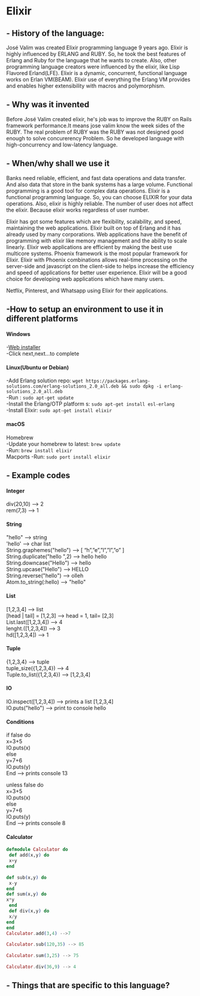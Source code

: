 # Elixir

## - History of the language:    
  José Valim was created Elixir programming language 9 years ago. Elixir is highly influenced by ERLANG and RUBY. So, he took the best features of Erlang and Ruby for the language that he wants to create. Also, other programming language creators were influenced by the elixir, like Lisp Flavored Erland(LFE). Elixir is a dynamic, concurrent, functional language works on Erlan VM(BEAM). Elixir use of everything the Erlang VM provides and enables higher extensibility with macros and polymorphism.  
## - Why was it invented  
  Before José Valim created elixir, he's job was to improve the RUBY on Rails framework performance.It means jose valim know the week sides of the RUBY. The real problem of RUBY was the RUBY was not designed good enough to solve concurerency Problem. So he developed language with high-concurrency and low-latency language. 
## - When/why shall we use it   
  Banks need reliable, efficient, and fast data operations and data transfer. And also data that store in the bank systems has a large volume. Functional programming is a good tool for complex data operations. Elixir is a functional programming language. So, you can choose ELIXIR for your data operations. Also, elixir is highly reliable. The number of user does not affect the elixir. Because elixir works regardless of user number.  
  
  Elixir has got some features which are flexibility, scalability, and speed, maintaining the web applications. Elixir built on top of Erlang and it has already used by many corporations. Web applications have the benefit of programming with elixir like memory management and the ability to scale linearly. Elixir web applications are efficient by making the best use multicore systems. Phoenix framework is the most popular framework for Elixir. Elixir with Phoenix combinations allows real-time processing on the server-side and javascript on the client-side to helps increase the efficiency and speed of applications for better user experience. Elixir will be a good choice for developing web applications which have many users.  
    
  Netflix, Pinterest, and Whatsapp using Elixir for their applications.
  

## -**How to setup an environment to use it in different platforms**    
#### Windows  
-[Web installer](https://repo.hex.pm/elixir-websetup.exe)  
-Click next,next...to complete  
#### Linux(Ubuntu or Debian)  
-Add Erlang solution repo: `wget https://packages.erlang-solutions.com/erlang-solutions_2.0_all.deb && sudo dpkg -i erlang-solutions_2.0_all.deb`     
-Run : `sudo apt-get update`     
-Install the Erlang/OTP platform s: `sudo apt-get install esl-erlang`  
-Install Elixir: `sudo apt-get install elixir`   
#### macOS  
Homebrew  
-Update your homebrew to latest: `brew update`  
-Run: `brew install elixir`  
Macports
-Run: `sudo port install elixir`  

## - Example codes    

#### Integer  
div(20,10) --> 2  
rem(7,3) --> 1  
  
#### String  
"hello" --> string  
'hello' --> char list  
String.graphemes("hello") --> [ “h”,”e”,”l”,”l”,”o” ]  
String.duplicate("hello ",2) --> hello hello  
String.downcase("Hello") --> hello  
String.upcase("Hello") --> HELLO  
String.reverse("hello") --> olleh  
Atom.to_string(:hello) --> "hello"  
  
#### List  
[1,2,3,4] --> list  
[head | tail] = [1,2,3] --> head = 1, tail= [2,3]  
List.last([1,2,3,4]) --> 4  
lenght.([1,2,3,4]) --> 3  
hd([1,2,3,4]) --> 1  
  
#### Tuple  
{1,2,3,4} --> tuple  
tuple_size({1,2,3,4}) --> 4  
Tuple.to_list({1,2,3,4}) --> [1,2,3,4]  
  
#### IO  
IO.inspect([1,2,3,4]) --> prints a list [1,2,3,4]  
IO.puts("hello") --> print to console hello  
  
#### Conditions  
if false do     
  x=3+5  
  IO.puts(x)  
else  
  y=7+6  
  IO.puts(y)  
End          --> prints console 13  
  
unless false do  
  x=3+5  
  IO.puts(x)  
else  
  y=7+6  
  IO.puts(y)  
End          --> prints console 8  
  
#### Calculator  
```elixir      
defmodule Calculator do  
 def add(x,y) do  
 x+y  
end  
  
def sub(x,y) do  
 x-y  
end  
def sum(x,y) do  
x*y  
 end  
 def div(x,y) do  
 x/y  
end  
end  
Calculator.add(3,4) -->7  
  
Calculator.sub(120,35) --> 85  
  
Calculator.sum(3,25) --> 75  
  
Calculator.div(36,9) --> 4   
``` 
## - Things that are specific to this language?

